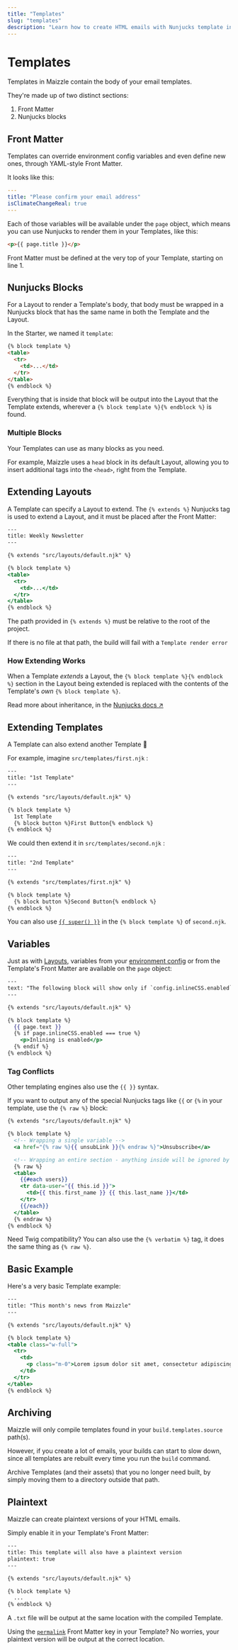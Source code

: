 ```yaml
---
title: "Templates"
slug: "templates"
description: "Learn how to create HTML emails with Nunjucks template inheritance in Maizzle"
---
```


# Templates

Templates in Maizzle contain the body of your email templates.

They're made up of two distinct sections:

1. Front Matter
2. Nunjucks blocks

## Front Matter

Templates can override environment config variables and even define new ones, through YAML-style Front Matter.

It looks like this:

```yaml
---
title: "Please confirm your email address"
isClimateChangeReal: true
---
```

Each of those variables will be available under the `page` object, which means you can use Nunjucks to render them in your Templates, like this:

```html
<p>{{ page.title }}</p>
```

<div class="bg-gray-100 border-l-4 border-gradient-b-orange-dark p-4 mb-4 text-md" role="alert">
  <div class="text-gray-600">Front Matter must be defined at the very top of your Template, starting on line 1.</div>
</div>

## Nunjucks Blocks

For a Layout to render a Template's body, that body must be wrapped in a Nunjucks block that has the same name in both the Template and the Layout.
 
In the Starter, we named it `template`:

```html
{% block template %}
<table>
  <tr>
    <td>...</td>
  </tr>
</table>
{% endblock %}
```

Everything that is inside that block will be output into the Layout that the Template extends, wherever a `{% block template %}{% endblock %}` is found.

### Multiple Blocks

Your Templates can use as many blocks as you need. 

For example, Maizzle uses a `head` block in its default Layout, allowing you to insert additional tags into the `<head>`, right from the Template.

## Extending Layouts

A Template can specify a Layout to extend. 
The `{% extends %}` Nunjucks tag is used to extend a Layout, and it must be placed after the Front Matter:

```handlebars
---
title: Weekly Newsletter
---

{% extends "src/layouts/default.njk" %}

{% block template %}
<table>
  <tr>
    <td>...</td>
  </tr>
</table>
{% endblock %}
```

The path provided in `{% extends %}` must be relative to the root of the project. 

<div class="bg-gray-100 border-l-4 border-gradient-b-orange-dark p-4 mb-4 text-md" role="alert">
  <div class="text-gray-600">If there is no file at that path, the build will fail with a <code class="shiki-inline">Template render error</code></div>
</div>

### How Extending Works

When a Template _extends_ a Layout, the `{% block template %}{% endblock %}` section in the Layout being extended is replaced with the contents of the Template's _own_ `{% block template %}`.

Read more about inheritance, in the [Nunjucks docs &nearr;](https://mozilla.github.io/nunjucks/templating.html#template-inheritance)


## Extending Templates

A Template can also extend another Template 🤯 

For example, imagine `src/templates/first.njk` :

```handlebars
---
title: "1st Template"
---

{% extends "src/layouts/default.njk" %}

{% block template %}
  1st Template
  {% block button %}First Button{% endblock %}
{% endblock %}
```

We could then extend it in `src/templates/second.njk` :

```handlebars
---
title: "2nd Template"
---

{% extends "src/templates/first.njk" %}

{% block template %}
  {% block button %}Second Button{% endblock %}
{% endblock %}
```

<div class="bg-gray-100 border-l-4 border-gradient-b-ocean-light p-4 mb-4 text-md" role="alert">
  <div class="text-gray-600">You can also use <a href="https://mozilla.github.io/nunjucks/templating.html#super" target="_blank" rel="noopener noreferrer"><code class="shiki-inline">{{ super() }}</code></a> in the <code class="shiki-inline">{% block template %}</code> of <code class="shiki-inline">second.njk</code>.</div>
</div>

## Variables

Just as with [Layouts](/docs/layouts/#variables), variables from your [environment config](/docs/environments/) or from the Template's Front Matter are available on the `page` object:

```handlebars
---
text: "The following block will show only if `config.inlineCSS.enabled` is `true`"
---

{% extends "src/layouts/default.njk" %}

{% block template %}
  {{ page.text }}
  {% if page.inlineCSS.enabled === true %}
    <p>Inlining is enabled</p>
  {% endif %}
{% endblock %}
```

### Tag Conflicts

Other templating engines also use the `{{ }}` syntax.

If you want to output any of the special Nunjucks tags like `{{` or `{%` in your template, use the `{% raw %}` block:

```handlebars
{% extends "src/layouts/default.njk" %}

{% block template %}
  <!-- Wrapping a single variable -->
  <a href="{% raw %}{{ unsubLink }}{% endraw %}">Unsubscribe</a>

  <!-- Wrapping an entire section - anything inside will be ignored by Nunjucks -->
  {% raw %}
  <table>
    {{#each users}}
    <tr data-user="{{ this.id }}">
      <td>{{ this.first_name }} {{ this.last_name }}</td>
    </tr>
    {{/each}}
  </table>
  {% endraw %}
{% endblock %}
```

<div class="bg-gray-100 border-l-4 border-gradient-b-ocean-light p-4 mb-4 text-md" role="alert">
  <div class="text-gray-600">Need Twig compatibility? You can also use the <code class="shiki-inline">{% verbatim %}</code> tag, it does the same thing as <code class="shiki-inline">{% raw %}</code>.</div>
</div>

## Basic Example

Here's a very basic Template example:

```handlebars
---
title: "This month's news from Maizzle"
---

{% extends "src/layouts/default.njk" %}

{% block template %}
<table class="w-full">
  <tr>
    <td>
      <p class="m-0">Lorem ipsum dolor sit amet, consectetur adipiscing elit.</p>
    </td>
  </tr>
</table>
{% endblock %}
```

## Archiving

Maizzle will only compile templates found in your `build.templates.source` path(s).

However, if you create a lot of emails, your builds can start to slow down, since all templates are rebuilt every time you run the `build` command.

Archive Templates (and their assets) that you no longer need built, by simply moving them to a directory outside that path.

## Plaintext

Maizzle can create plaintext versions of your HTML emails.

Simply enable it in your Template's Front Matter:

```handlebars
---
title: This template will also have a plaintext version
plaintext: true
---

{% extends "src/layouts/default.njk" %}

{% block template %}
  ...
{% endblock %}
```

A `.txt` file will be output at the same location with the compiled Template.

<div class="bg-gray-100 border-l-4 border-gradient-b-ocean-light p-4 mb-4 text-md" role="alert">
  <div class="text-gray-600">Using the <a href="/docs/build-paths/#permalink"><code class="shiki-inline">permalink</code></a> Front Matter key in your Template? No worries, your plaintext version will be output at the correct location.</div>
</div>
